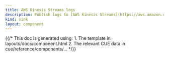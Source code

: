 ```yaml
---
title: AWS Kinesis Streams logs
description: Publish logs to [AWS Kinesis Streams](https://aws.amazon.com/kinesis/data-streams) topics
kind: sink
layout: component
---
```


{{/* This doc is generated using:
     1. The template in layouts/docs/component.html
     2. The relevant CUE data in cue/reference/components/... */}}
